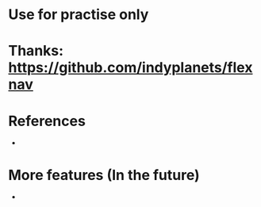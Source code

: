 
# Use for practise only

# Thanks: https://github.com/indyplanets/flexnav

# References
- 

# More features (In the future)
- 